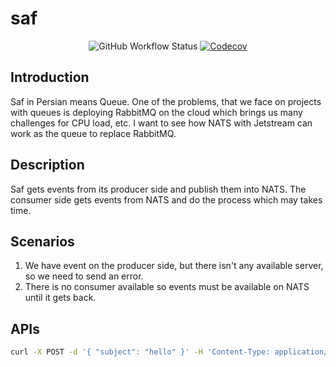 # saf

<p align="center">


<img src="https://img.shields.io/github/actions/workflow/status/1995parham/saf/ci.yaml?label=ci&logo=github&style=for-the-badge&branch=main" alt="GitHub Workflow Status" />

<a href="https://codecov.io/gh/1995parham/saf">
<img src="https://img.shields.io/codecov/c/gh/1995parham/saf?logo=codecov&style=for-the-badge" alt="Codecov" />
</a>

</p>

## Introduction

Saf in Persian means Queue. One of the problems, that we face on projects with queues is deploying RabbitMQ on the cloud which brings us many challenges for CPU load, etc.
I want to see how NATS with Jetstream can work as the queue to replace RabbitMQ.

## Description

Saf gets events from its producer side and publish them into NATS. The consumer side gets events from NATS and do the process which may takes time.

## Scenarios

1. We have event on the producer side, but there isn't any available server, so we need to send an error.
2. There is no consumer available so events must be available on NATS until it gets back.

## APIs

```bash
curl -X POST -d '{ "subject": "hello" }' -H 'Content-Type: application/json' http://127.0.0.1:1378/api/event
```
